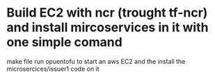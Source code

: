 # Build EC2 with ncr (trought tf-ncr) and install mircoservices in it with one simple comand

make file run opuentofu to start an aws EC2 and the install the microsercices/issuer1 code on it
